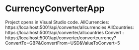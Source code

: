 # CurrencyConverterApp
Project opens in Visual Studio code.
AllCurrencies: https://localhost:5001/api/converter/allcurrencies
AllCountries: https://localhost:5001/api/converter/allcountries
Convert : https://localhost:5001/api/converter/convertcurrency?ConvertTo=GBP&ConvertFrom=USD&ValueToConvert=5
